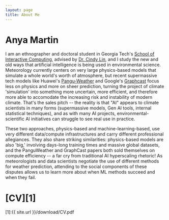 ```yaml
---
layout: page
title: About Me
---
```


# Anya Martin

I am an ethnographer and doctoral student in Georgia Tech's [School of Interactive Computing](https://www.ic.gatech.edu/), advised by [Dr. Cindy Lin](https://lincindy.com/), and I study the new and old ways that artificial intelligence is being used in environmental science. Meteorology currently centers on very large physics-based models that simulate a whole world's worth of atmosphere, but recent supermassive tech models like Huawei's [Pangu-Weather](https://www.nature.com/articles/s41586-023-06185-3) and Google's [Graphcast](http://arxiv.org/abs/2212.12794) focus less on physics and more on sheer prediction, turning the project of climate 'simulation' into something more uncertain, more efficient, and therefore more able to accomodate the increasing risk and instability of modern climate. That's the sales pitch -- the reality is that "AI" appears to climate scientists in many forms (supermassive models, Gen AI tools, internal statistical techniques), and as with many AI projects, environmental-scientific AI initiatives can struggle to see real use in practice. 

These two approaches, physics-based and machine-learning-based, use very different data/compute infrastructures and carry different professional allegiances. They also share striking similarities: physics-based models are also 'big,'  involving days-long training times and massive global datasets, and the PanguWeather and GraphCast papers both sold themselves on compute efficiency -- a far cry from traditional AI hyperscaling rhetoric! As meteorologists and data scientists negotiate the use of different methods for weather prediction, attending to the social components of these disputes allows us to learn more about when ML methods succeed and when they fail. 


# [CV][1]

[1]:{{ site.url }}/download/CV.pdf
